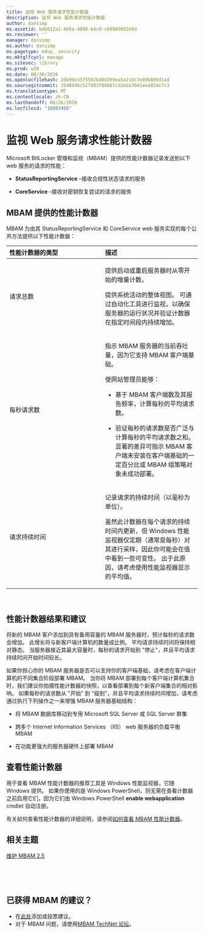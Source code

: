 ```yaml
---
title: 监视 Web 服务请求性能计数器
description: 监视 Web 服务请求性能计数器
author: dansimp
ms.assetid: bdb812a1-465a-4098-b4c0-cb99890d1b0d
ms.reviewer: ''
manager: dansimp
ms.author: dansimp
ms.pagetype: mdop, security
ms.mktglfcycl: manage
ms.sitesec: library
ms.prod: w10
ms.date: 08/30/2016
ms.openlocfilehash: 2db96e3375562b48d289ea5a21dc7e89b800d1ad
ms.sourcegitcommit: 354664bc527d93f80687cd2eba70d1eea024c7c3
ms.translationtype: MT
ms.contentlocale: zh-CN
ms.lasthandoff: 06/26/2020
ms.locfileid: "10803456"
---
```

# 监视 Web 服务请求性能计数器


Microsoft BitLocker 管理和监视（MBAM）提供的性能计数器记录发送到以下 web 服务的请求的性能：

-   **StatusReportingService** –接收合规性状态请求的服务

-   **CoreService** –接收对密钥恢复尝试的请求的服务

## MBAM 提供的性能计数器


MBAM 为由其 StatusReportingService 和 CoreService web 服务实现的每个公共方法提供以下性能计数器：

<table>
<colgroup>
<col width="50%" />
<col width="50%" />
</colgroup>
<thead>
<tr class="header">
<th align="left">性能计数器的类型</th>
<th align="left">描述</th>
</tr>
</thead>
<tbody>
<tr class="odd">
<td align="left"><p>请求总数</p></td>
<td align="left"><p>提供启动或重启服务器时从零开始的增量计数。</p>
<p>提供系统活动的整体视图。 可通过自动化工具进行监视，以确保服务器的运行状况并验证计数器在指定时间段内持续增加。</p></td>
</tr>
<tr class="even">
<td align="left"><p>每秒请求数</p></td>
<td align="left"><p>指示 MBAM 服务器的当前吞吐量，因为它支持 MBAM 客户端基础。</p>
<p>使网站管理员能够：</p>
<ul>
<li><p>基于 MBAM 客户端数及其报告频率，计算每秒的平均请求数。</p></li>
<li><p>验证每秒的请求数是否广泛与计算每秒的平均请求数之和。 显著的差异可指示 MBAM 客户端未安装在客户端基础的一定百分比或 MBAM 组策略对象未成功部署。</p></li>
</ul></td>
</tr>
<tr class="odd">
<td align="left"><p>请求持续时间</p></td>
<td align="left"><p>记录请求的持续时间（以毫秒为单位）。</p>
<p>虽然此计数器在每个请求的持续时间内更新，但 Windows 性能监视器仅定期（通常是每秒）对其进行采样，因此你可能会在值中看到一些可变性。 出于此原因，请考虑使用性能监视器显示的平均值。</p></td>
</tr>
</tbody>
</table>

 

## 性能计数器结果和建议


将新的 MBAM 客户添加到具有备用容量的 MBAM 服务器时，预计每秒的请求数会增加。 此增长将与新客户端计算机的数量成比例。 平均请求持续时间将保持相对静态。 当服务器接近其最大容量时，每秒的请求开始到 "停止"，并且平均请求持续时间开始时间较长。

如果你担心你的 MBAM 服务器是否可以支持你的客户端基础，请考虑在客户端计算机的不同集合阶段部署 MBAM。 当你将 MBAM 部署到每个客户端计算机集合时，我们建议你拍摄性能计数器的快照，以查看部署到每个新客户端集合的相对影响。 如果每秒的请求数从 "开始" 到 "级别"，并且平均请求持续时间增加，请考虑通过执行下列操作之一来增强 MBAM 服务器基础结构：

-   将 MBAM 数据库移动到专用 Microsoft SQL Server 或 SQL Server 群集

-   跨多个 Internet Information Services （IIS） web 服务器的负载平衡 MBAM

-   在功能更强大的服务器硬件上部署 MBAM

## 查看性能计数器


用于查看 MBAM 性能计数器的推荐工具是 Windows 性能监视器，它随 Windows 提供。 如果你使用的是 Windows PowerShell，则无需在查看计数器之前启用它们，因为它们由 Windows PowerShell **enable webapplication** cmdlet 自动注册。

有关如何查看性能计数器的详细说明，请参阅[如何查看 MBAM 性能计数器](https://go.microsoft.com/fwlink/?LinkId=393457)。



## 相关主题


[维护 MBAM 2.5](maintaining-mbam-25.md)

 

 


## 已获得 MBAM 的建议？
- 在[此处](http://mbam.uservoice.com/forums/268571-microsoft-bitlocker-administration-and-monitoring)添加或投票建议。 
- 对于 MBAM 问题，请使用[MBAM TechNet 论坛](https://social.technet.microsoft.com/Forums/home?forum=mdopmbam)。


